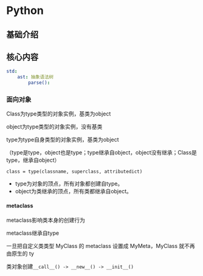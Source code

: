 # Python


## 基础介绍


## 核心内容

```yaml
std:
    ast: 抽象语法树
        parse():
```


### 面向对象

Class为type类型的对象实例，基类为object

object为type类型的对象实例，没有基类

type为type自身类型的对象实例，基类为object

（type是type，object也是type；type继承自object，object没有继承；Class是type，继承自object）

`class = type(classname, superclass, attributedict)`

- type为对象的顶点，所有对象都创建自type。
- object为类继承的顶点，所有类都继承自object。



#### metaclass

metaclass影响类本身的创建行为

metaclass继承自type

一旦把自定义类类型 MyClass 的 metaclass 设置成 MyMeta，MyClass 就不再由原生的 ty

类对象创建`__call__() -> __new__() -> __init__()` 

